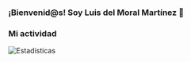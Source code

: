 ### ¡Bienvenid@s! Soy Luis del Moral Martínez 👋

### Mi actividad
![Estadisticas](https://github-readme-stats.vercel.app/api?username=ldmoral1987&show_icons=true&theme=highcontrast)

<!--
**ldmoral1987/ldmoral1987** is a ✨ _special_ ✨ repository because its `README.md` (this file) appears on your GitHub profile.

Here are some ideas to get you started:

- 🔭 I’m currently working on ...
- 🌱 I’m currently learning ...
- 👯 I’m looking to collaborate on ...
- 🤔 I’m looking for help with ...
- 💬 Ask me about ...
- 📫 How to reach me: ...
- 😄 Pronouns: ...
- ⚡ Fun fact: ...
-->
